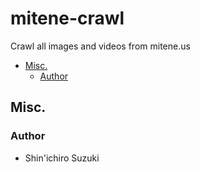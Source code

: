 # mitene-crawl

Crawl all images and videos from mitene.us

- [Misc.](#misc)
  - [Author](#author)

## Misc.

### Author

* Shin'ichiro Suzuki
